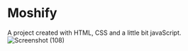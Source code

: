 # Moshify
A project created with HTML, CSS and a little bit javaScript.
![Screenshot (108)](https://user-images.githubusercontent.com/73068793/138565646-551c655e-cf94-4b49-92c3-e0e9b9309177.png)
